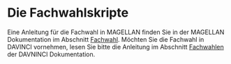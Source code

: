 # Die Fachwahlskripte

Eine Anleitung für die Fachwahl in MAGELLAN finden Sie in der MAGELLAN Dokumentation im Abschnitt [Fachwahl](https://doc.magellan7.stueber.de/schulverwaltung/howto/Oberstufe/fachwahl/).
Möchten Sie die Fachwahl in DAVINCI vornehmen, lesen Sie bitte die Anleitung im Abschnitt [Fachwahlen](https://doc.davinci6.stueber.de/course-plan/Fachwahlen.html) der DAVNINCI Dokumentation.
